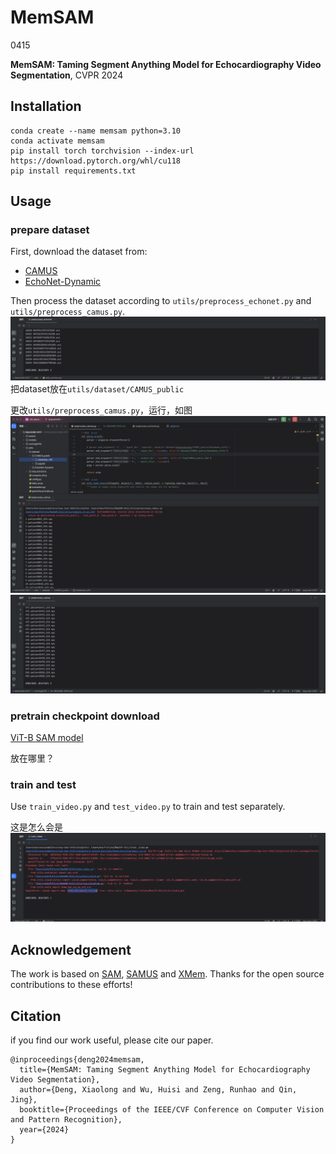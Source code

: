 # MemSAM

0415

**MemSAM: Taming Segment Anything Model for Echocardiography Video Segmentation**, CVPR 2024

<!-- The code will be uploaded later. -->

## Installation
```
conda create --name memsam python=3.10
conda activate memsam
pip install torch torchvision --index-url https://download.pytorch.org/whl/cu118
pip install requirements.txt
```

## Usage
### prepare dataset
First, download the dataset from:
- [CAMUS](https://www.creatis.insa-lyon.fr/Challenge/camus/index.html)
- [EchoNet-Dynamic](https://echonet.github.io/dynamic/index.html)
  
Then process the dataset according to `utils/preprocess_echonet.py` and `utils/preprocess_camus.py`.
![img_2.png](img_2.png)
把dataset放在`utils/dataset/CAMUS_public`

更改`utils/preprocess_camus.py`，运行，如图
![img.png](img.png)
![img_1.png](img_1.png)

### pretrain checkpoint download
[ViT-B SAM model](https://dl.fbaipublicfiles.com/segment_anything/sam_vit_b_01ec64.pth)

放在哪里？

### train and test
Use `train_video.py` and `test_video.py` to train and test separately.

这是怎么会是
![img_3.png](img_3.png)

## Acknowledgement
The work is based on [SAM](https://github.com/facebookresearch/segment-anything), [SAMUS](https://github.com/xianlin7/SAMUS) and [XMem](https://github.com/hkchengrex/XMem). Thanks for the open source contributions to these efforts!

## Citation
if you find our work useful, please cite our paper.
```
@inproceedings{deng2024memsam,
  title={MemSAM: Taming Segment Anything Model for Echocardiography Video Segmentation},
  author={Deng, Xiaolong and Wu, Huisi and Zeng, Runhao and Qin, Jing},
  booktitle={Proceedings of the IEEE/CVF Conference on Computer Vision and Pattern Recognition},
  year={2024}
}
```
